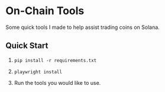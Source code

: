 # On-Chain Tools

Some quick tools I made to help assist trading coins on Solana.

## Quick Start

1. ```pip install -r requirements.txt```

2. ```playwright install```

3. Run the tools you would like to use.
